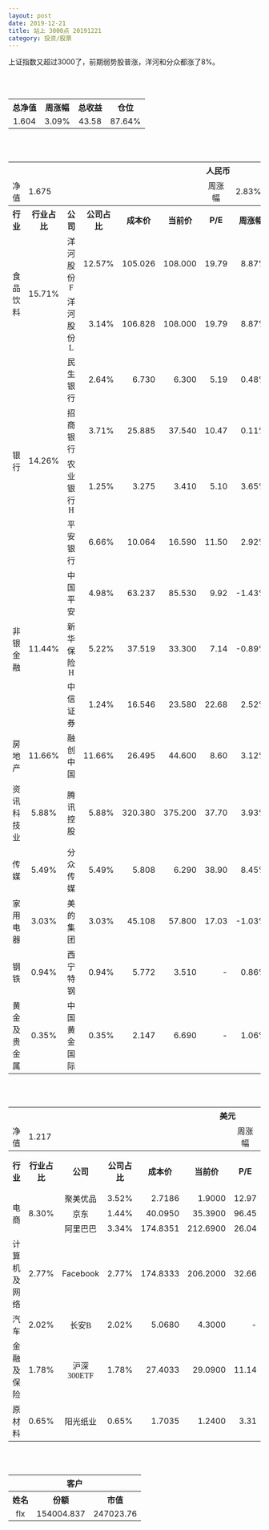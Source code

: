 ```yaml
---
layout: post
date: 2019-12-21
title: 站上 3000点 20191221
category: 投资/股票
---
```


上证指数又超过3000了，前期弱势股普涨，洋河和分众都涨了8%。

<br/>
<br/>

<table cellspacing="0" border="0">
	<tr>
		<th height="21" align="center"><font face="Noto Sans CJK SC Regular">总净值</font></th>
		<th align="center"><font face="Noto Sans CJK SC Regular">周涨幅</font></th>
		<th align="center"><font face="Noto Sans CJK SC Regular">总收益</font></th>
		<th align="center"><font face="Noto Sans CJK SC Regular">仓位</font></th>
	</tr>
	<tr>
		<td height="17" align="center" sdval="1.604" sdnum="1033;0;0.000">1.604</td>
		<td align="center" sdval="0.0309" sdnum="1033;0;0.00%">3.09%</td>
		<td align="center" sdval="43.58" sdnum="1033;0;0.00">43.58</td>
		<td align="center" sdval="0.8764" sdnum="1033;0;0.00%">87.64%</td>
	</tr>
</table>
<br />
<br />
<table>
	<tr>
		<th colspan="12"  height="21" align="center" valign="middle"><font face="Noto Sans CJK SC Regular">人民币</font></th>
		</tr>
	<tr>
		<td height="17" align="center"><font face="Noto Sans CJK SC Regular">净值</font></td>
		<td colspan="5"  align="left" valign="middle" sdval="1.675" sdnum="1033;">1.675</td>
		<td align="center"><font face="Noto Sans CJK SC Regular">周涨幅</font></td>
		<td colspan="5"  align="left" valign="middle" sdval="0.0283" sdnum="1033;0;0.00%">2.83%</td>
		</tr>
	<tr>
		<th height="21" align="center" valign="middle"><font face="Noto Sans CJK SC Regular">行业</font></th>
		<th align="center" valign="middle"><font face="Noto Sans CJK SC Regular">行业占比</font></th>
		<th align="center"><font face="Noto Sans CJK SC Regular">公司</font></th>
		<th align="center"><font face="Noto Sans CJK SC Regular">公司占比</font></th>
		<th align="center"><font face="Noto Sans CJK SC Regular">成本价</font></th>
		<th align="center"><font face="Noto Sans CJK SC Regular">当前价</font></th>
		<th align="center">P/E</th>
		<th align="center"><font face="Noto Sans CJK SC Regular">周涨幅</font></th>
		<th align="center"><font face="Noto Sans CJK SC Regular">总涨幅</font></th>
		<th align="left"><font face="Noto Sans CJK SC Regular">下一阶梯</font></th>
		<th align="left"><font face="Noto Sans CJK SC Regular">浮动止损价</font></th>
		<th align="center"><font face="Noto Sans CJK SC Regular">止损价</font></th>
	</tr>
	<tr>
		<td rowspan="2"  height="42" align="center" valign="middle"><font face="Noto Sans CJK SC Regular">食品饮料</font></td>
		<td rowspan="2"  align="center" valign="middle" sdval="0.1571" sdnum="1033;0;0.00%">15.71%</td>
		<td align="center"><font face="Noto Sans CJK SC Regular">洋河股份F</font></td>
		<td align="right" sdval="0.1257" sdnum="1033;0;0.00%">12.57%</td>
		<td align="right" sdval="105.026" sdnum="1033;0;0.000">105.026</td>
		<td align="right" sdval="108" sdnum="1033;0;0.000">108.000</td>
		<td align="right" sdval="19.79" sdnum="1033;0;0.00">19.79</td>
		<td align="right" sdval="0.0887" sdnum="1033;0;0.00%">8.87%</td>
		<td align="right" bgcolor="#FFCCCC" sdval="0.0269167977453202" sdnum="1033;0;0.00%"><font color="#CC0000">2.69%</font></td>
		<td align="right" sdval="131.2825" sdnum="1033;0;0.000">131.283</td>
		<td align="right" sdval="0" sdnum="1033;0;0.000">0.000</td>
		<td align="right" sdval="0" sdnum="1033;0;0.000">0.000</td>
	</tr>
	<tr>
		<td align="center"><font face="Noto Sans CJK SC Regular">洋河股份L</font></td>
		<td align="right" sdval="0.0314" sdnum="1033;0;0.00%">3.14%</td>
		<td align="right" sdval="106.828" sdnum="1033;0;0.000">106.828</td>
		<td align="right" sdval="108" sdnum="1033;0;0.000">108.000</td>
		<td align="right" sdval="19.79" sdnum="1033;0;0.00">19.79</td>
		<td align="right" sdval="0.0887" sdnum="1033;0;0.00%">8.87%</td>
		<td align="right" bgcolor="#FFCCCC" sdval="0.00957090650391268" sdnum="1033;0;0.00%"><font color="#CC0000">0.96%</font></td>
		<td align="right" sdval="133.535" sdnum="1033;0;0.000">133.535</td>
		<td align="right" sdval="0" sdnum="1033;0;0.000">0.000</td>
		<td align="right" sdval="0" sdnum="1033;0;0.000">0.000</td>
	</tr>
	<tr>
		<td rowspan="4"  height="72" align="center" valign="middle"><font face="Noto Sans CJK SC Regular">银行</font></td>
		<td rowspan="4"  align="center" valign="middle" sdval="0.1426" sdnum="1033;0;0.00%">14.26%</td>
		<td align="center"><font face="Noto Sans CJK SC Regular">民生银行</font></td>
		<td align="right" sdval="0.0264" sdnum="1033;0;0.00%">2.64%</td>
		<td align="right" sdval="6.73" sdnum="1033;0;0.000">6.730</td>
		<td align="right" sdval="6.3" sdnum="1033;0;0.000">6.300</td>
		<td align="right" sdval="5.19" sdnum="1033;0;0.00">5.19</td>
		<td align="right" sdval="0.0048" sdnum="1033;0;0.00%">0.48%</td>
		<td align="right" bgcolor="#CCFFCC" sdval="-0.0652930163447253" sdnum="1033;0;0.00%"><font color="#006600">-6.53%</font></td>
		<td align="right" sdval="8.4125" sdnum="1033;0;0.000">8.413</td>
		<td align="right" sdval="0" sdnum="1033;0;0.000">0.000</td>
		<td align="right" sdval="0" sdnum="1033;0;0.000">0.000</td>
	</tr>
	<tr>
		<td align="center"><font face="Noto Sans CJK SC Regular">招商银行</font></td>
		<td align="right" sdval="0.0371" sdnum="1033;0;0.00%">3.71%</td>
		<td align="right" sdval="25.885" sdnum="1033;0;0.000">25.885</td>
		<td align="right" sdval="37.54" sdnum="1033;0;0.000">37.540</td>
		<td align="right" sdval="10.47" sdnum="1033;0;0.00">10.47</td>
		<td align="right" sdval="0.0011" sdnum="1033;0;0.00%">0.11%</td>
		<td align="right" bgcolor="#FFCCCC" sdval="0.44886076878501" sdnum="1033;0;0.00%"><font color="#CC0000">44.89%</font></td>
		<td align="right" bgcolor="#CCFFCC" sdval="40.4453125" sdnum="1033;0;0.000"><font color="#006600">40.445</font></td>
		<td align="right" bgcolor="#FFCCCC" sdval="29.76775" sdnum="1033;0;0.000"><font color="#CC0000">29.768</font></td>
		<td align="right" bgcolor="#FFCCCC" sdval="29.768" sdnum="1033;0;0.000"><font color="#CC0000">29.768</font></td>
	</tr>
	<tr>
		<td align="center"><font face="Noto Sans CJK SC Regular">农业银行H</font></td>
		<td align="right" sdval="0.0125" sdnum="1033;0;0.00%">1.25%</td>
		<td align="right" sdval="3.275" sdnum="1033;0;0.000">3.275</td>
		<td align="right" sdval="3.41" sdnum="1033;0;0.000">3.410</td>
		<td align="right" sdval="5.1" sdnum="1033;0;0.00">5.10</td>
		<td align="right" sdval="0.0365" sdnum="1033;0;0.00%">3.65%</td>
		<td align="right" bgcolor="#FFCCCC" sdval="0.0398213740458015" sdnum="1033;0;0.00%"><font color="#CC0000">3.98%</font></td>
		<td align="right" sdval="4.09375" sdnum="1033;0;0.000">4.094</td>
		<td align="right" sdval="0" sdnum="1033;0;0.000">0.000</td>
		<td align="right" sdval="0" sdnum="1033;0;0.000">0.000</td>
	</tr>
	<tr>
		<td align="center"><font face="Noto Sans CJK SC Regular">平安银行</font></td>
		<td align="right" sdval="0.0666" sdnum="1033;0;0.00%">6.66%</td>
		<td align="right" sdval="10.064" sdnum="1033;0;0.000">10.064</td>
		<td align="right" sdval="16.59" sdnum="1033;0;0.000">16.590</td>
		<td align="right" sdval="11.5" sdnum="1033;0;0.00">11.50</td>
		<td align="right" sdval="0.0292" sdnum="1033;0;0.00%">2.92%</td>
		<td align="right" bgcolor="#FFCCCC" sdval="0.647049920508744" sdnum="1033;0;0.00%"><font color="#CC0000">64.70%</font></td>
		<td align="right" bgcolor="#CCFFCC" sdval="19.65625" sdnum="1033;0;0.000"><font color="#006600">19.656</font></td>
		<td align="right" bgcolor="#FFCCCC" sdval="14.467" sdnum="1033;0;0.000"><font color="#CC0000">14.467</font></td>
		<td align="right" bgcolor="#FFCCCC" sdval="14.467" sdnum="1033;0;0.000"><font color="#CC0000">14.467</font></td>
	</tr>
	<tr>
		<td rowspan="3"  height="52" align="center" valign="middle"><font face="Noto Sans CJK SC Regular">非银金融</font></td>
		<td rowspan="3"  align="center" valign="middle" sdval="0.1144" sdnum="1033;0;0.00%">11.44%</td>
		<td align="center"><font face="Noto Sans CJK SC Regular">中国平安</font></td>
		<td align="right" sdval="0.0498" sdnum="1033;0;0.00%">4.98%</td>
		<td align="right" sdval="63.237" sdnum="1033;0;0.000">63.237</td>
		<td align="right" sdval="85.53" sdnum="1033;0;0.000">85.530</td>
		<td align="right" sdval="9.92" sdnum="1033;0;0.00">9.92</td>
		<td align="right" sdval="-0.0143" sdnum="1033;0;0.00%">-1.43%</td>
		<td align="right" bgcolor="#FFCCCC" sdval="0.351130954978889" sdnum="1033;0;0.00%"><font color="#CC0000">35.11%</font></td>
		<td align="right" bgcolor="#CCFFCC" sdval="98.8078125" sdnum="1033;0;0.000"><font color="#006600">98.808</font></td>
		<td align="right" bgcolor="#FFCCCC" sdval="72.72255" sdnum="1033;0;0.000"><font color="#CC0000">72.723</font></td>
		<td align="right" bgcolor="#FFCCCC" sdval="72.723" sdnum="1033;0;0.000"><font color="#CC0000">72.723</font></td>
	</tr>
	<tr>
		<td align="center"><font face="Noto Sans CJK SC Regular">新华保险H</font></td>
		<td align="right" sdval="0.0522" sdnum="1033;0;0.00%">5.22%</td>
		<td align="right" sdval="37.519" sdnum="1033;0;0.000">37.519</td>
		<td align="right" sdval="33.3" sdnum="1033;0;0.000">33.300</td>
		<td align="right" sdval="7.14" sdnum="1033;0;0.00">7.14</td>
		<td align="right" sdval="-0.0089" sdnum="1033;0;0.00%">-0.89%</td>
		<td align="right" bgcolor="#CCFFCC" sdval="-0.113849692155974" sdnum="1033;0;0.00%"><font color="#006600">-11.38%</font></td>
		<td align="right" sdval="46.89875" sdnum="1033;0;0.000">46.899</td>
		<td align="right" sdval="0" sdnum="1033;0;0.000">0.000</td>
		<td align="right" sdval="0" sdnum="1033;0;0.000">0.000</td>
	</tr>
	<tr>
		<td align="center"><font face="Noto Sans CJK SC Regular">中信证券</font></td>
		<td align="right" sdval="0.0124" sdnum="1033;0;0.00%">1.24%</td>
		<td align="right" sdval="16.546" sdnum="1033;0;0.000">16.546</td>
		<td align="right" sdval="23.58" sdnum="1033;0;0.000">23.580</td>
		<td align="right" sdval="22.68" sdnum="1033;0;0.00">22.68</td>
		<td align="right" sdval="0.0252" sdnum="1033;0;0.00%">2.52%</td>
		<td align="right" bgcolor="#FFCCCC" sdval="0.423717853257585" sdnum="1033;0;0.00%"><font color="#CC0000">42.37%</font></td>
		<td align="right" bgcolor="#CCFFCC" sdval="25.853125" sdnum="1033;0;0.000"><font color="#006600">25.853</font></td>
		<td align="right" bgcolor="#FFCCCC" sdval="19.0279" sdnum="1033;0;0.000"><font color="#CC0000">19.028</font></td>
		<td align="right" bgcolor="#FFCCCC" sdval="19.028" sdnum="1033;0;0.000"><font color="#CC0000">19.028</font></td>
	</tr>
	<tr>
		<td height="17" align="center" valign="middle"><font face="Noto Sans CJK SC Regular">房地产</font></td>
		<td align="center" valign="middle" sdval="0.1166" sdnum="1033;0;0.00%">11.66%</td>
		<td align="center"><font face="Noto Sans CJK SC Regular">融创中国</font></td>
		<td align="right" sdval="0.1166" sdnum="1033;0;0.00%">11.66%</td>
		<td align="right" sdval="26.495" sdnum="1033;0;0.000">26.495</td>
		<td align="right" sdval="44.6" sdnum="1033;0;0.000">44.600</td>
		<td align="right" sdval="8.6" sdnum="1033;0;0.00">8.60</td>
		<td align="right" sdval="0.0312" sdnum="1033;0;0.00%">3.12%</td>
		<td align="right" bgcolor="#FFCCCC" sdval="0.681936478580864" sdnum="1033;0;0.00%"><font color="#CC0000">68.19%</font></td>
		<td align="right" bgcolor="#CCFFCC" sdval="51.748046875" sdnum="1033;0;0.000"><font color="#006600">51.748</font></td>
		<td align="right" bgcolor="#FFCCCC" sdval="38.0865625" sdnum="1033;0;0.000"><font color="#CC0000">38.087</font></td>
		<td align="right" bgcolor="#FFCCCC" sdval="38.087" sdnum="1033;0;0.000"><font color="#CC0000">38.087</font></td>
	</tr>
	<tr>
		<td height="17" align="center" valign="middle"><font face="Noto Sans CJK SC Regular">资讯科技业</font></td>
		<td align="center" valign="middle" sdval="0.0588" sdnum="1033;0;0.00%">5.88%</td>
		<td align="center"><font face="Noto Sans CJK SC Regular">腾讯控股</font></td>
		<td align="right" sdval="0.0588" sdnum="1033;0;0.00%">5.88%</td>
		<td align="right" sdval="320.38" sdnum="1033;0;0.000">320.380</td>
		<td align="right" sdval="375.2" sdnum="1033;0;0.000">375.200</td>
		<td align="right" sdval="37.7" sdnum="1033;0;0.00">37.70</td>
		<td align="right" sdval="0.0393" sdnum="1033;0;0.00%">3.93%</td>
		<td align="right" bgcolor="#FFCCCC" sdval="0.16970930769711" sdnum="1033;0;0.00%"><font color="#CC0000">16.97%</font></td>
		<td align="right" sdval="400.475" sdnum="1033;0;0.000">400.475</td>
		<td align="right" sdval="0" sdnum="1033;0;0.000">0.000</td>
		<td align="right" sdval="0" sdnum="1033;0;0.000">0.000</td>
	</tr>
	<tr>
		<td height="17" align="center" valign="middle"><font face="Noto Sans CJK SC Regular">传媒</font></td>
		<td align="center" valign="middle" sdval="0.0549" sdnum="1033;0;0.00%">5.49%</td>
		<td align="center"><font face="Noto Sans CJK SC Regular">分众传媒</font></td>
		<td align="right" sdval="0.0549" sdnum="1033;0;0.00%">5.49%</td>
		<td align="right" sdval="5.808" sdnum="1033;0;0.000">5.808</td>
		<td align="right" sdval="6.29" sdnum="1033;0;0.000">6.290</td>
		<td align="right" sdval="38.9" sdnum="1033;0;0.00">38.90</td>
		<td align="right" sdval="0.0845" sdnum="1033;0;0.00%">8.45%</td>
		<td align="right" bgcolor="#FFCCCC" sdval="0.0815889807162533" sdnum="1033;0;0.00%"><font color="#CC0000">8.16%</font></td>
		<td align="right" sdval="7.26" sdnum="1033;0;0.000">7.260</td>
		<td align="right" sdval="0" sdnum="1033;0;0.000">0.000</td>
		<td align="right" sdval="0" sdnum="1033;0;0.000">0.000</td>
	</tr>
	<tr>
		<td height="17" align="center" valign="middle"><font face="Noto Sans CJK SC Regular">家用电器</font></td>
		<td align="center" valign="middle" sdval="0.0303" sdnum="1033;0;0.00%">3.03%</td>
		<td align="center"><font face="Noto Sans CJK SC Regular">美的集团</font></td>
		<td align="right" sdval="0.0303" sdnum="1033;0;0.00%">3.03%</td>
		<td align="right" sdval="45.108" sdnum="1033;0;0.000">45.108</td>
		<td align="right" sdval="57.8" sdnum="1033;0;0.000">57.800</td>
		<td align="right" sdval="17.03" sdnum="1033;0;0.00">17.03</td>
		<td align="right" sdval="-0.0103" sdnum="1033;0;0.00%">-1.03%</td>
		<td align="right" bgcolor="#FFCCCC" sdval="0.27996915846413" sdnum="1033;0;0.00%"><font color="#CC0000">28.00%</font></td>
		<td align="right" bgcolor="#CCFFCC" sdval="70.48125" sdnum="1033;0;0.000"><font color="#006600">70.481</font></td>
		<td align="right" bgcolor="#FFCCCC" sdval="51.8742" sdnum="1033;0;0.000"><font color="#CC0000">51.874</font></td>
		<td align="right" bgcolor="#FFCCCC" sdval="51.874" sdnum="1033;0;0.000"><font color="#CC0000">51.874</font></td>
	</tr>
	<tr>
		<td height="17" align="center"><font face="Noto Sans CJK SC Regular">钢铁</font></td>
		<td align="center" valign="middle" sdval="0.0094" sdnum="1033;0;0.00%">0.94%</td>
		<td align="center"><font face="Noto Sans CJK SC Regular">西宁特钢</font></td>
		<td align="right" sdval="0.0094" sdnum="1033;0;0.00%">0.94%</td>
		<td align="right" sdval="5.772" sdnum="1033;0;0.000">5.772</td>
		<td align="right" sdval="3.51" sdnum="1033;0;0.000">3.510</td>
		<td align="right" sdnum="1033;0;0.00">-</td>
		<td align="right" sdval="0.0086" sdnum="1033;0;0.00%">0.86%</td>
		<td align="right" bgcolor="#CCFFCC" sdval="-0.393291891891892" sdnum="1033;0;0.00%"><font color="#006600">-39.33%</font></td>
		<td align="right" sdval="7.215" sdnum="1033;0;0.000">7.215</td>
		<td align="right" sdval="0" sdnum="1033;0;0.000">0.000</td>
		<td align="right" sdval="0" sdnum="1033;0;0.000">0.000</td>
	</tr>
	<tr>
		<td height="17" align="center"><font face="Noto Sans CJK SC Regular">黄金及贵金属</font></td>
		<td align="center" valign="middle" sdval="0.0035" sdnum="1033;0;0.00%">0.35%</td>
		<td align="center"><font face="Noto Sans CJK SC Regular">中国黄金国际</font></td>
		<td align="right" sdval="0.0035" sdnum="1033;0;0.00%">0.35%</td>
		<td align="right" sdval="2.147" sdnum="1033;0;0.000">2.147</td>
		<td align="right" sdval="6.69" sdnum="1033;0;0.000">6.690</td>
		<td align="right" sdnum="1033;0;0.00">-</td>
		<td align="right" sdval="0.0106" sdnum="1033;0;0.00%">1.06%</td>
		<td align="right" bgcolor="#FFCCCC" sdval="2.11457578015836" sdnum="1033;0;0.00%"><font color="#CC0000">211.46%</font></td>
		<td align="right" bgcolor="#CCFFCC" sdval="8.19015502929688" sdnum="1033;0;0.000"><font color="#006600">8.190</font></td>
		<td align="right" bgcolor="#FFCCCC" sdval="6.0279541015625" sdnum="1033;0;0.000"><font color="#CC0000">6.028</font></td>
		<td align="right" sdval="0" sdnum="1033;0;0.000">0.000</td>
	</tr>
</table>
<br />
<br />
<table>
	<tr>
		<th colspan="12"  height="21" align="center" valign="middle"><font face="Noto Sans CJK SC Regular">美元</font></th>
		</tr>
	<tr>
		<td height="17" align="center"><font face="Noto Sans CJK SC Regular">净值</font></td>
		<td colspan="5"  align="left" valign="middle" sdval="1.217" sdnum="1033;">1.217</td>
		<td align="center"><font face="Noto Sans CJK SC Regular">周涨幅</font></td>
		<td colspan="5"  align="left" valign="middle" sdval="0.0489" sdnum="1033;0;0.00%">4.89%</td>
		</tr>
	<tr>
		<th height="22" align="center" valign="middle"><font face="Noto Sans CJK SC Regular">行业</font></th>
		<th align="center" valign="middle"><font face="Noto Sans CJK SC Regular">行业占比</font></th>
		<th align="center"><font face="Noto Sans CJK SC Regular">公司</font></th>
		<th align="center"><font face="Noto Sans CJK SC Regular">公司占比</font></th>
		<th align="center"><font face="Noto Sans CJK SC Regular">成本价</font></th>
		<th align="center"><font face="Noto Sans CJK SC Regular">当前价</font></th>
		<th align="center">P/E</th>
		<th align="center"><font face="Noto Sans CJK SC Regular">周涨幅</font></th>
		<th align="center"><font face="Noto Sans CJK SC Regular">总涨幅</font></th>
		<th align="left"><font face="Noto Sans CJK SC Regular">下一阶梯</font></th>
		<th align="left"><font face="Noto Sans CJK SC Regular">浮动止损价</font></th>
		<th align="center"><font face="Noto Sans CJK SC Regular">止损价</font></th>
	</tr>
	<tr>
		<td rowspan="3"  height="51" align="center" valign="middle"><font face="Noto Sans CJK SC Regular">电商</font></td>
		<td rowspan="3"  align="center" valign="middle" sdval="0.083" sdnum="1033;0;0.00%">8.30%</td>
		<td align="center" sdnum="1033;0;0.00%"><font face="Noto Sans CJK SC Regular">聚美优品</font></td>
		<td align="right" sdval="0.0352" sdnum="1033;0;0.00%">3.52%</td>
		<td align="right" sdval="2.7186" sdnum="1033;0;0.0000">2.7186</td>
		<td align="right" sdval="1.9" sdnum="1033;0;0.0000">1.9000</td>
		<td align="right" sdval="12.97" sdnum="1033;0;0.00">12.97</td>
		<td align="right" sdval="0.0055" sdnum="1033;0;0.00%">0.55%</td>
		<td align="right" bgcolor="#CCFFCC" sdval="-0.302510865886854" sdnum="1033;0;0.00%"><font color="#006600">-30.25%</font></td>
		<td align="right" sdval="3.39825" sdnum="1033;0;0.000">3.398</td>
		<td align="right" sdval="0" sdnum="1033;0;0.000">0.000</td>
		<td align="right" sdval="0" sdnum="1033;0;0.000">0.000</td>
	</tr>
	<tr>
		<td align="center" sdnum="1033;0;0.00%"><font face="Noto Sans CJK SC Regular">京东</font></td>
		<td align="right" sdval="0.0144" sdnum="1033;0;0.00%">1.44%</td>
		<td align="right" sdval="40.095" sdnum="1033;0;0.0000">40.0950</td>
		<td align="right" sdval="35.39" sdnum="1033;0;0.0000">35.3900</td>
		<td align="right" sdval="96.45" sdnum="1033;0;0.00">96.45</td>
		<td align="right" sdval="0.0385" sdnum="1033;0;0.00%">3.85%</td>
		<td align="right" bgcolor="#CCFFCC" sdval="-0.118746302531488" sdnum="1033;0;0.00%"><font color="#006600">-11.87%</font></td>
		<td align="right" sdval="50.11875" sdnum="1033;0;0.000">50.119</td>
		<td align="right" sdval="0" sdnum="1033;0;0.000">0.000</td>
		<td align="right" sdval="0" sdnum="1033;0;0.000">0.000</td>
	</tr>
	<tr>
		<td align="center" sdnum="1033;0;0.00%"><font face="Noto Sans CJK SC Regular">阿里巴巴</font></td>
		<td align="right" sdval="0.0334" sdnum="1033;0;0.00%">3.34%</td>
		<td align="right" sdval="174.8351" sdnum="1033;0;0.0000">174.8351</td>
		<td align="right" sdval="212.69" sdnum="1033;0;0.0000">212.6900</td>
		<td align="right" sdval="26.04" sdnum="1033;0;0.00">26.04</td>
		<td align="right" sdval="0.0358" sdnum="1033;0;0.00%">3.58%</td>
		<td align="right" bgcolor="#FFCCCC" sdval="0.2151177358551" sdnum="1033;0;0.00%"><font color="#CC0000">21.51%</font></td>
		<td align="right" sdval="218.543875" sdnum="1033;0;0.000">218.544</td>
		<td align="right" sdval="0" sdnum="1033;0;0.000">0.000</td>
		<td align="right" sdval="0" sdnum="1033;0;0.000">0.000</td>
	</tr>
	<tr>
		<td height="17" align="center"><font face="Noto Sans CJK SC Regular">计算机及网络</font></td>
		<td align="center" sdval="0.0277" sdnum="1033;0;0.00%">2.77%</td>
		<td align="center" sdnum="1033;0;0.00%">Facebook</td>
		<td align="right" sdval="0.0277" sdnum="1033;0;0.00%">2.77%</td>
		<td align="right" sdval="174.8333" sdnum="1033;0;0.0000">174.8333</td>
		<td align="right" sdval="206.2" sdnum="1033;0;0.0000">206.2000</td>
		<td align="right" sdval="32.66" sdnum="1033;0;0.00">32.66</td>
		<td align="right" sdval="0.0628" sdnum="1033;0;0.00%">6.28%</td>
		<td align="right" bgcolor="#FFCCCC" sdval="0.178009185778682" sdnum="1033;0;0.00%"><font color="#CC0000">17.80%</font></td>
		<td align="right" sdval="218.541625" sdnum="1033;0;0.000">218.542</td>
		<td align="right" sdval="0" sdnum="1033;0;0.000">0.000</td>
		<td align="right" sdval="0" sdnum="1033;0;0.000">0.000</td>
	</tr>
	<tr>
		<td height="22" align="center" valign="middle"><font face="Noto Sans CJK SC Regular">汽车</font></td>
		<td align="center" sdval="0.0202" sdnum="1033;0;0.00%">2.02%</td>
		<td align="center" sdnum="1033;0;0.00%"><font face="Noto Sans CJK SC Regular">长安B</font></td>
		<td align="right" sdval="0.0202" sdnum="1033;0;0.00%">2.02%</td>
		<td align="right" sdval="5.068" sdnum="1033;0;0.0000">5.0680</td>
		<td align="right" sdval="4.3" sdnum="1033;0;0.0000">4.3000</td>
		<td align="right" sdnum="1033;0;0.00">-</td>
		<td align="right" sdval="0.1111" sdnum="1033;0;0.00%">11.11%</td>
		<td align="right" bgcolor="#CCFFCC" sdval="-0.15293906866614" sdnum="1033;0;0.00%"><font color="#006600">-15.29%</font></td>
		<td align="right" sdval="6.335" sdnum="1033;0;0.000">6.335</td>
		<td align="right" sdval="0" sdnum="1033;0;0.000">0.000</td>
		<td align="right" sdval="0" sdnum="1033;0;0.000">0.000</td>
	</tr>
	<tr>
		<td height="21" align="center"><font face="Noto Sans CJK SC Regular"> 金融及保险</font></td>
		<td align="center" sdval="0.0178" sdnum="1033;0;0.00%">1.78%</td>
		<td align="center" sdnum="1033;0;0.00%"><font face="Noto Sans CJK SC Regular">沪深300ETF</font></td>
		<td align="right" sdval="0.0178" sdnum="1033;0;0.00%">1.78%</td>
		<td align="right" sdval="27.4033" sdnum="1033;0;0.0000">27.4033</td>
		<td align="right" sdval="29.09" sdnum="1033;0;0.0000">29.0900</td>
		<td align="right" sdval="11.14" sdnum="1033;0;0.00">11.14</td>
		<td align="right" sdval="0.0229" sdnum="1033;0;0.00%">2.29%</td>
		<td align="right" bgcolor="#FFCCCC" sdval="0.0601509810862193" sdnum="1033;0;0.00%"><font color="#CC0000">6.02%</font></td>
		<td align="right" sdval="34.254125" sdnum="1033;0;0.000">34.254</td>
		<td align="right" sdval="0" sdnum="1033;0;0.000">0.000</td>
		<td align="right" sdval="0" sdnum="1033;0;0.000">0.000</td>
	</tr>
	<tr>
		<td height="17" align="center"><font face="Noto Sans CJK SC Regular">原材料</font></td>
		<td align="center" sdval="0.0065" sdnum="1033;0;0.00%">0.65%</td>
		<td align="center" sdnum="1033;0;0.00%"><font face="Noto Sans CJK SC Regular">阳光纸业</font></td>
		<td align="right" sdval="0.0065" sdnum="1033;0;0.00%">0.65%</td>
		<td align="right" sdval="1.7035" sdnum="1033;0;0.0000">1.7035</td>
		<td align="right" sdval="1.24" sdnum="1033;0;0.0000">1.2400</td>
		<td align="right" sdval="3.31" sdnum="1033;0;0.00">3.31</td>
		<td align="right" sdval="0" sdnum="1033;0;0.00%">0.00%</td>
		<td align="right" bgcolor="#CCFFCC" sdval="-0.273486879953038" sdnum="1033;0;0.00%"><font color="#006600">-27.35%</font></td>
		<td align="right" sdval="2.129375" sdnum="1033;0;0.000">2.129</td>
		<td align="right" sdval="0" sdnum="1033;0;0.000">0.000</td>
		<td align="right" sdval="0" sdnum="1033;0;0.000">0.000</td>
	</tr>
</table>
<br />
<br />
<table>
	<tr>
		<th colspan="12"  height="21" align="center" valign="middle"><font face="Noto Sans CJK SC Regular">客户</font></th>
		</tr>
	<tr>
		<th height="22" align="center"><font face="Noto Sans CJK SC Regular">姓名</font></th>
		<th align="center"><font face="Noto Sans CJK SC Regular">份额</font></th>
		<th align="center"><font face="Noto Sans CJK SC Regular">市值</font></th>
	</tr>
	<tr>
		<td height="17" align="center">flx</td>
		<td align="center" sdval="154004.837" sdnum="1033;">154004.837</td>
		<td align="center" sdval="247023.758548" sdnum="1033;0;0.00">247023.76</td>
	</tr>
</table>
